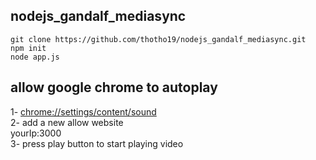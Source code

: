 ## nodejs_gandalf_mediasync

`git clone https://github.com/thotho19/nodejs_gandalf_mediasync.git ` <br/>
`npm init` <br/>
`node app.js` <br/>

## allow google chrome to autoplay 
1- [chrome://settings/content/sound](chrome://settings/content/sound) <br/>
2- add a new allow website <br/>
    yourIp:3000 <br/>
3- press play button to start playing video <br/>
